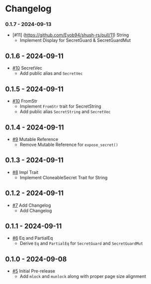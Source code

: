 # Changelog

### 0.1.7 - 2024-09-13

- [#11] (https://github.com/Eyob94/shush-rs/pull/11) String
  - Implement Display for SecretGuard & SecretGuardMut

## 0.1.6 - 2024-09-11

- [#10](https://github.com/Eyob94/shush-rs/pull/10) SecretVec
  - Add public alias and `SecretVec`

## 0.1.5 - 2024-09-11

- [#10](https://github.com/Eyob94/shush-rs/pull/9) FromStr
  - Implement `FromStr` trait for SecretString
  - Add public alias `SecretString` and `SecretVec`

## 0.1.4 - 2024-09-11

- [#9](https://github.com/Eyob94/shush-rs/pull/9) Mutable Reference
  - Remove Mutable Reference for `expose_secret()`

## 0.1.3 - 2024-09-11

- [#8](https://github.com/Eyob94/shush-rs/pull/8) Impl Trait
  - Implement CloneableSecret Trait for String

## 0.1.2 - 2024-09-11

- [#7](https://github.com/Eyob94/shush-rs/pull/7) Add Changelog
  - Add Changelog

## 0.1.1 - 2024-09-11

- [#6](https://github.com/Eyob94/shush-rs/pull/6) Eq and PartialEq
  - Derive `Eq` and `PartialEq` for `SecretGuard` and `SecretGuardMut`

## 0.1.0 - 2024-09-08

- [#5](https://github.com/Eyob94/shush-rs/pull/5) Initial Pre-release
  - Add `mlock` and `munlock` along with proper page size alignment
